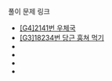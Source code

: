 풀이 문제 링크
- [[G4]2141번 우체국](https://www.acmicpc.net/problem/2141)   
- [[G3]18234번 당근 훔쳐 먹기](https://www.acmicpc.net/problem/18234)
- []()
- []()
- []()
- []()
